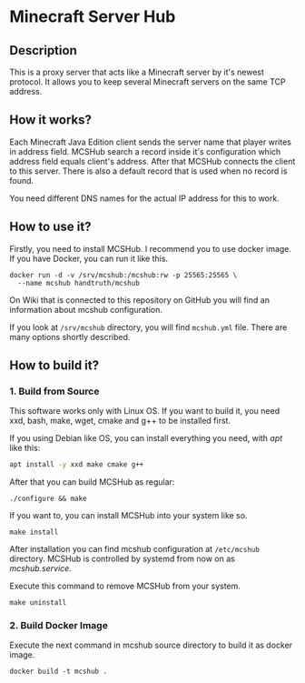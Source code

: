Minecraft Server Hub
=======================

Description
-----------------------

This is a proxy server that acts like a Minecraft server by it's
newest protocol. It allows you to keep several Minecraft servers
on the same TCP address.

How it works?
-----------------------

Each Minecraft Java Edition client sends the server name that
player writes in address field. MCSHub search a record inside
it's configuration which address field equals client's address.
After that MCSHub connects the client to this server. There is
also a default record that is used when no record is found.

You need different DNS names for the actual IP address for this
to work.

How to use it?
-----------------------

Firstly, you need to install MCSHub. I recommend you to use
docker image. If you have Docker, you can run it like this.
```
docker run -d -v /srv/mcshub:/mcshub:rw -p 25565:25565 \
  --name mcshub handtruth/mcshub
```

On Wiki that is connected to this repository on GitHub you will
find an information about mcshub configuration.

If you look at `/srv/mcshub` directory, you will find
`mcshub.yml` file. There are many options shortly described.

How to build it?
-----------------------

### 1. Build from Source

This software works only with Linux OS. If you want to build it,
you need xxd, bash, make, wget, cmake and g++ to be installed
first.

If you using Debian like OS, you can install everything you
need, with *apt* like this:
```sh
apt install -y xxd make cmake g++
```

After that you can build MCSHub as regular:
```
./configure && make
```

If you want to, you can install MCSHub into your system like so.
```
make install
```

After installation you can find mcshub configuration at 
`/etc/mcshub` directory. MCSHub is controlled by systemd from 
now on as *mcshub.service*.

Execute this command to remove MCSHub from your system.
```
make uninstall
```

### 2. Build Docker Image

Execute the next command in mcshub source directory to build
it as docker image.
```
docker build -t mcshub .
```
